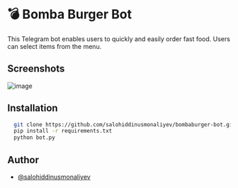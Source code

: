 
# 💣 Bomba Burger Bot

This Telegram bot enables users to quickly and easily order fast food. Users can select items from the menu.




## Screenshots

![image](https://github.com/salohiddinusmonaliyev/bombaburger-bot/assets/108422142/e67a846c-9e7a-449d-a217-b1511e48a578)




## Installation


```bash
  git clone https://github.com/salohiddinusmonaliyev/bombaburger-bot.git
  pip install -r requirements.txt
  python bot.py
```
    
## Author

- [@salohiddinusmonaliyev](https://www.github.com/salohiddinusmonaliyev)

